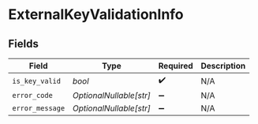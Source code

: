 # ExternalKeyValidationInfo


## Fields

| Field                   | Type                    | Required                | Description             |
| ----------------------- | ----------------------- | ----------------------- | ----------------------- |
| `is_key_valid`          | *bool*                  | :heavy_check_mark:      | N/A                     |
| `error_code`            | *OptionalNullable[str]* | :heavy_minus_sign:      | N/A                     |
| `error_message`         | *OptionalNullable[str]* | :heavy_minus_sign:      | N/A                     |